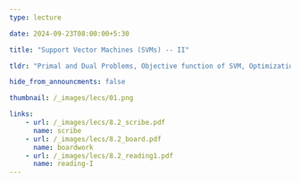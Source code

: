 ```yaml
---
type: lecture

date: 2024-09-23T08:00:00+5:30

title: "Support Vector Machines (SVMs) -- II"

tldr: "Primal and Dual Problems, Objective function of SVM, Optimization of SVM"

hide_from_announcments: false

thumbnail: /_images/lecs/01.png

links: 
    - url: /_images/lecs/8.2_scribe.pdf
      name: scribe
    - url: /_images/lecs/8.2_board.pdf
      name: boardwork
    - url: /_images/lecs/8.2_reading1.pdf
      name: reading-I
---
```

